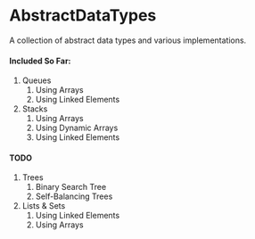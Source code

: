# AbstractDataTypes
A collection of abstract data types and various implementations.


#### Included So Far:
1. Queues
    1. Using Arrays
    2. Using Linked Elements
2. Stacks
    1. Using Arrays
    2. Using Dynamic Arrays
    3. Using Linked Elements
    
#### TODO
1. Trees
    1. Binary Search Tree
    2. Self-Balancing Trees
2. Lists & Sets
    1. Using Linked Elements
    2. Using Arrays
